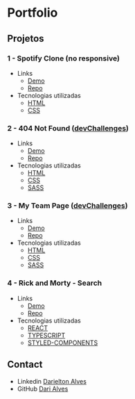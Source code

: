 # Portfolio

## Projetos

### 1 - Spotify Clone (no responsive)
- Links
  - [Demo](https://spotify-clone-homepage.netlify.app/)
  - [Repo](https://github.com/DariAlves/spotify-clone)
- Tecnologias utilizadas
  - [HTML](https://developer.mozilla.org/en-US/docs/Web/HTML)
  - [CSS](https://developer.mozilla.org/en-US/docs/Web/CSS)

### 2 - 404 Not Found ([devChallenges](https://devchallenges.io/challenges/wBunSb7FPrIepJZAg0sY))
- Links
  - [Demo](https://dari-alves-404-not-found.netlify.app/)
  - [Repo](https://github.com/DariAlves/404-not-found)
- Tecnologias utilizadas
  - [HTML](https://developer.mozilla.org/en-US/docs/Web/HTML)
  - [CSS](https://developer.mozilla.org/en-US/docs/Web/CSS)
  - [SASS](https://sass-lang.com/)

### 3 - My Team Page ([devChallenges](https://devchallenges.io/challenges/wBunSb7FPrIepJZAg0sY))
- Links
  - [Demo](https://dari-alves-my-team-page.netlify.app/)
  - [Repo](https://github.com/DariAlves/my-team-page)
- Tecnologias utilizadas
  - [HTML](https://developer.mozilla.org/en-US/docs/Web/HTML)
  - [CSS](https://developer.mozilla.org/en-US/docs/Web/CSS)
  - [SASS](https://sass-lang.com/)
 
 ### 4 - Rick and Morty - Search
- Links
  - [Demo](https://dari-alves-rick-morty-search.netlify.app/)
  - [Repo](https://github.com/DariAlves/rick-and-morty-api)
- Tecnologias utilizadas
  - [REACT](https://pt-br.reactjs.org/)
  - [TYPESCRIPT](https://www.typescriptlang.org/)
  - [STYLED-COMPONENTS](https://styled-components.com/)
 
## Contact

- Linkedin [Darielton Alves](https://www.linkedin.com/in/darielton-alves/)
- GitHub [Dari Alves](https://github.com/DariAlves)
